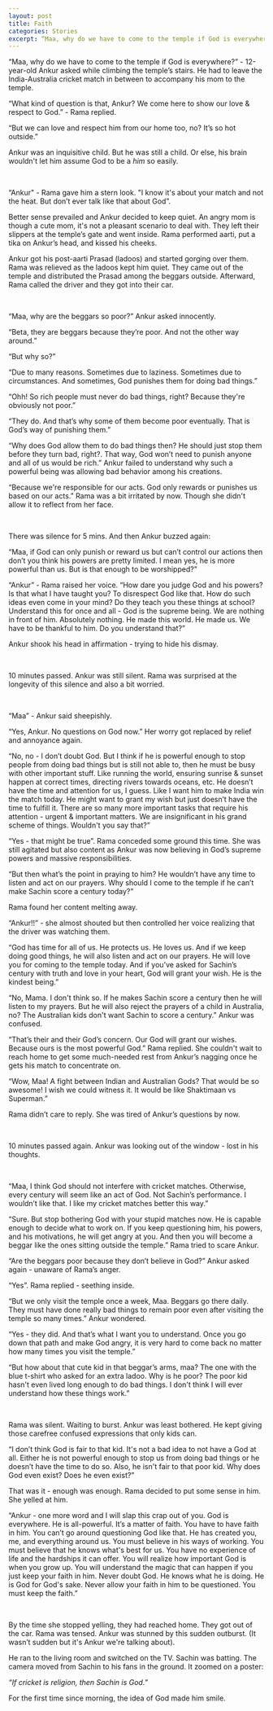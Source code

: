 ```yaml
---
layout: post
title: Faith
categories: Stories
excerpt: “Maa, why do we have to come to the temple if God is everywhere?” - 12-year-old Ankur asked while climbing the temple’s stairs. He had to leave the India-Australia cricket match in between to accompany his mom to the temple.
---
```

“Maa, why do we have to come to the temple if God is everywhere?” - 12-year-old Ankur asked while climbing the temple’s stairs. He had to leave the India-Australia cricket match in between to accompany his mom to the temple.

“What kind of question is that, Ankur? We come here to show our love & respect to God.” - Rama replied.

“But we can love and respect him from our home too, no? It’s so hot outside.”

Ankur was an inquisitive child. But he was still a child. Or else, his brain wouldn't let him assume God to be a *him* so easily.

<br>

“Ankur" - Rama gave him a stern look. "I know it's about your match and not the heat. But don’t ever talk like that about God”.

Better sense prevailed and Ankur decided to keep quiet. An angry mom is though a cute mom, it's not a pleasant scenario to deal with. They left their slippers at the temple’s gate and went inside. Rama performed aarti, put a tika on Ankur’s head, and kissed his cheeks.

Ankur got his post-aarti Prasad (ladoos) and started gorging over them. Rama was relieved as the ladoos kept him quiet. They came out of the temple and distributed the Prasad among the beggars outside. Afterward, Rama called the driver and they got into their car.

<br>

“Maa, why are the beggars so poor?” Ankur asked innocently.

“Beta, they are beggars because they’re poor. And not the other way around.”

“But why so?”

“Due to many reasons. Sometimes due to laziness. Sometimes due to circumstances. And sometimes, God punishes them for doing bad things.”

“Ohh! So rich people must never do bad things, right? Because they're obviously not poor.”

“They do. And that’s why some of them become poor eventually. That is God’s way of punishing them.”

“Why does God allow them to do bad things then? He should just stop them before they turn bad, right?. That way, God won’t need to punish anyone and all of us would be rich.” Ankur failed to understand why such a powerful being was allowing bad behavior among his creations.

“Because we're responsible for our acts. God only rewards or punishes us based on our acts.” Rama was a bit irritated by now. Though she didn't allow it to reflect from her face.

<br>

There was silence for 5 mins. And then Ankur buzzed again:

“Maa, if God can only punish or reward us but can’t control our actions then don’t you think his powers are pretty limited. I mean yes, he is more powerful than us. But is that enough to be worshipped?"

“Ankur” - Rama raised her voice. “How dare you judge God and his powers? Is that what I have taught you? To disrespect God like that. How do such ideas even come in your mind? Do they teach you these things at school?
Understand this for once and all - God is the supreme being. We are nothing in front of him. Absolutely nothing. He made this world. He made us. We have to be thankful to him. Do you understand that?”

Ankur shook his head in affirmation - trying to hide his dismay.

<br>

10 minutes passed. Ankur was still silent. Rama was surprised at the longevity of this silence and also a bit worried.

<br>

“Maa” - Ankur said sheepishly.

“Yes, Ankur. No questions on God now.” Her worry got replaced by relief and annoyance again.

“No, no - I don’t doubt God. But I think if he is powerful enough to stop people from doing bad things but is still not able to, then he must be busy with other important stuff. Like running the world, ensuring sunrise & sunset happen at correct times, directing rivers towards oceans, etc.
He doesn’t have the time and attention for us, I guess. Like I want him to make India win the match today. He might want to grant my wish but just doesn’t have the time to fulfill it. There are so many more important tasks that require his attention - urgent & important matters. We are insignificant in his grand scheme of things. Wouldn't you say that?”

“Yes - that might be true”. Rama conceded some ground this time. She was still agitated but also content as Ankur was now believing in God’s supreme powers and massive responsibilities.

“But then what’s the point in praying to him? He wouldn’t have any time to listen and act on our prayers. Why should I come to the temple if he can’t make Sachin score a century today?”

Rama found her content melting away.

“Ankur!!” - she almost shouted but then controlled her voice realizing that the driver was watching them.

“God has time for all of us. He protects us. He loves us. And if we keep doing good things, he will also listen and act on our prayers. He will love you for coming to the temple today. And if you’ve asked for Sachin’s century with truth and love in your heart, God will grant your wish. He is the kindest being.”

“No, Mama. I don't think so. If he makes Sachin score a century then he will listen to my prayers. But he will also reject the prayers of a child in Australia, no? The Australian kids don't want Sachin to score a century.” Ankur was confused.

“That’s their and their God’s concern. Our God will grant our wishes. Because ours is the most powerful God.” Rama replied. She couldn't wait to reach home to get some much-needed rest from Ankur’s nagging once he gets his match to concentrate on.

“Wow, Maa! A fight between Indian and Australian Gods? That would be so awesome! I wish we could witness it. It would be like Shaktimaan vs Superman.”

Rama didn’t care to reply. She was tired of Ankur’s questions by now.

<br>

10 minutes passed again. Ankur was looking out of the window - lost in his thoughts.

<br>

“Maa, I think God should not interfere with cricket matches. Otherwise, every century will seem like an act of God. Not Sachin’s performance. I wouldn’t like that. I like my cricket matches better this way.”

“Sure. But stop bothering God with your stupid matches now. He is capable enough to decide what to work on. If you keep questioning him, his powers, and his motivations, he will get angry at you. And then you will become a beggar like the ones sitting outside the temple.” Rama tried to scare Ankur.

“Are the beggars poor because they don’t believe in God?” Ankur asked again - unaware of Rama’s anger.

“Yes”. Rama replied - seething inside.

“But we only visit the temple once a week, Maa. Beggars go there daily. They must have done really bad things to remain poor even after visiting the temple so many times.” Ankur wondered.

“Yes - they did. And that’s what I want you to understand. Once you go down that path and make God angry, it is very hard to come back no matter how many times you visit the temple.”

“But how about that cute kid in that beggar’s arms, maa? The one with the blue t-shirt who asked for an extra ladoo. Why is he poor? The poor kid hasn't even lived long enough to do bad things. I don't think I will ever understand how these things work.”

<br>

Rama was silent. Waiting to burst. Ankur was least bothered. He kept giving those carefree confused expressions that only kids can.

“I don’t think God is fair to that kid. It's not a bad idea to not have a God at all. Either he is not powerful enough to stop us from doing bad things or he doesn’t have the time to do so. Also, he isn't fair to that poor kid. Why does God even exist? Does he even exist?”

That was it - enough was enough. Rama decided to put some sense in him. She yelled at him.

“Ankur - one more word and I will slap this crap out of you. God is everywhere. He is all-powerful. It’s a matter of faith. You have to have faith in him. You can’t go around questioning God like that. He has created you, me, and everything around us. You must believe in his ways of working. You must believe that he knows what's best for us. You have no experience of life and the hardships it can offer. You will realize how important God is when you grow up. You will understand the magic that can happen if you just keep your faith in him. Never doubt God. He knows what he is doing. He is God for God's sake. Never allow your faith in him to be questioned. You must keep the faith.”

<br>

By the time she stopped yelling, they had reached home. They got out of the car. Rama was tensed. Ankur was stunned by this sudden outburst. (It wasn’t sudden but it's Ankur we're talking about).

He ran to the living room and switched on the TV. Sachin was batting. The camera moved from Sachin to his fans in the ground. It zoomed on a poster:

*“If cricket is religion, then Sachin is God.”*

For the first time since morning, the idea of God made him smile.

<br>
<br>
